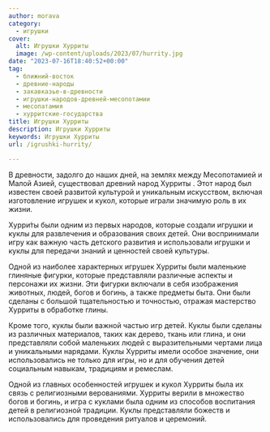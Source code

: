 ```yaml
---
author: morava
category:
  - игрушки
cover:
  alt: Игрушки Хурриты
  image: /wp-content/uploads/2023/07/hurrity.jpg
date: "2023-07-16T18:40:52+00:00"
tag:
  - ближний-восток
  - древние-народы
  - закавказье-в-древности
  - игрушки-народов-древней-месопотамии
  - месопатамия
  - хурритские-государства
title: Игрушки Хурриты
description: Игрушки Хурриты
keywords: Игрушки Хурриты
url: /igrushki-hurrity/

---
```

В древности, задолго до наших дней, на землях между Месопотамией и Малой Азией, существовал древний народ Хурриты . Этот народ был известен своей развитой культурой и уникальным искусством, включая изготовление игрушек и кукол, которые играли значимую роль в их жизни.

Хурри́ты были одним из первых народов, которые создали игрушки и куклы для развлечения и образования своих детей. Они воспринимали игру как важную часть детского развития и использовали игрушки и куклы для передачи знаний и ценностей своей культуры.

Одной из наиболее характерных игрушек Хурриты были маленькие глиняные фигурки, которые представляли различные аспекты и персонажи их жизни. Эти фигурки включали в себя изображения животных, людей, богов и богинь, а также предметы быта. Они были сделаны с большой тщательностью и точностью, отражая мастерство Хурриты в обработке глины.

Кроме того, куклы были важной частью игр детей. Куклы были сделаны из различных материалов, таких как дерево, ткань или глина, и они представляли собой маленьких людей с выразительными чертами лица и уникальными нарядами. Куклы Хурриты имели особое значение, они использовались не только для игры, но и для обучения детей социальным навыкам, традициям и ремеслам.

Одной из главных особенностей игрушек и кукол Хурриты была их связь с религиозными верованиями. Хурриты верили в множество богов и богинь, и игра с куклами была одним из способов воспитания детей в религиозной традиции. Куклы представляли божеств и использовались для проведения ритуалов и церемоний.

